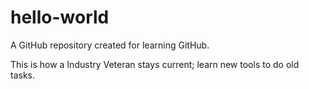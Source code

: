 # hello-world
A GitHub repository created for learning GitHub.

This is how a Industry Veteran stays current; learn new tools to do old tasks.
